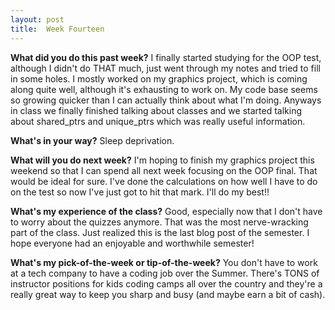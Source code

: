 ```yaml
---
layout: post
title:  Week Fourteen
---
```


**What did you do this past week?**
I finally started studying for the OOP test, although I didn't do THAT much, just went through my notes and tried to fill in some holes. I mostly worked on my graphics project, which is coming along quite well, although it's exhausting to work on. My code base seems so growing quicker than I can actually think about what I'm doing. Anyways in class we finally finished talking about classes and we started talking about shared_ptrs and unique_ptrs which was really useful information.

**What's in your way?**
Sleep deprivation.

**What will you do next week?**
I'm hoping to finish my graphics project this weekend so that I can spend all next week focusing on the OOP final. That would be ideal for sure. I've done the calculations on how well I have to do on the test so now I've just got to hit that mark. I'll do my best!!

**What's my experience of the class?**
Good, especially now that I don't have to worry about the quizzes anymore. That was the most nerve-wracking part of the class. Just realized this is the last blog post of the semester. I hope everyone had an enjoyable and worthwhile semester!

**What's my pick-of-the-week or tip-of-the-week?**
You don't have to work at a tech company to have a coding job over the Summer. There's TONS of instructor positions for kids coding camps all over the country and they're a really great way to keep you sharp and busy (and maybe earn a bit of cash).
